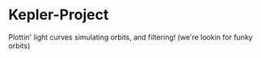 ﻿# Kepler-Project
Plottin' light curves simulating orbits, and filtering!
(we're lookin for funky orbits)
